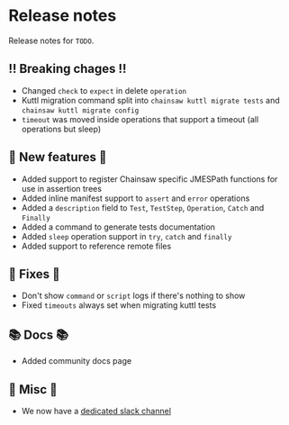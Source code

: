 # Release notes

Release notes for `TODO`.

<!--
## ✨ UI changes ✨

## ⭐ Examples ⭐

## ⛵ Tutorials ⛵
-->

## ‼️ Breaking chages ‼️

- Changed `check` to `expect` in delete `operation`
- Kuttl migration command split into `chainsaw kuttl migrate tests` and `chainsaw kuttl migrate config`
- `timeout` was moved inside operations that support a timeout (all operations but sleep)

## 💫 New features 💫

- Added support to register Chainsaw specific JMESPath functions for use in assertion trees
- Added inline manifest support to `assert` and `error` operations
- Added a `description` field to `Test`, `TestStep`, `Operation`, `Catch` and `Finally`
- Added a command to generate tests documentation
- Added `sleep` operation support in `try`, `catch` and `finally`
- Added support to reference remote files

## 🔧 Fixes 🔧

- Don't show `command` or `script` logs if there's nothing to show
- Fixed `timeouts` always set when migrating kuttl tests

## 📚 Docs 📚

- Added community docs page

## 🎸 Misc 🎸

- We now have a [dedicated slack channel](https://kubernetes.slack.com/archives/C067LUFL43U)